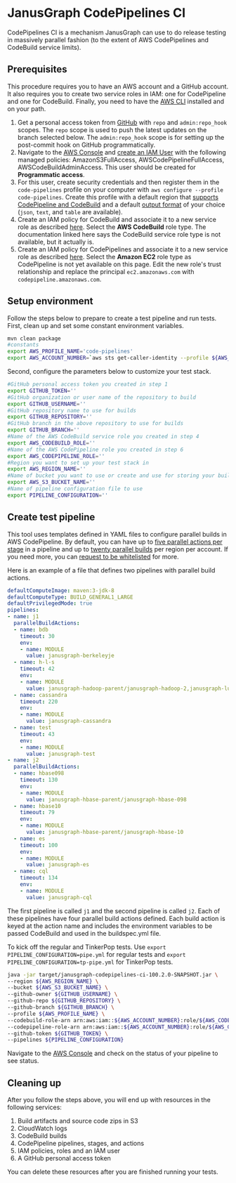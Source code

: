 # JanusGraph CodePipelines CI
CodePipelines CI is a mechanism JanusGraph can use to do release testing in massively
parallel fashion (to the extent of AWS CodePipelines and CodeBuild service limits).

## Prerequisites
This procedure requires you to have an AWS account and a GitHub account.
It also requires you to create two service roles in IAM: one for CodePipeline and
one for CodeBuild. Finally, you need to have the [AWS CLI](https://aws.amazon.com/cli/) installed and on your path.

1. Get a personal access token from [GitHub](https://github.com/settings/tokens) with `repo` and `admin:repo_hook` scopes.
The `repo` scope is used to push the latest updates on the branch selected below. The `admin:repo_hook` scope is for
setting up the post-commit hook on GitHub programmatically.
2. Navigate to the [AWS Console](https://console.aws.amazon.com) and
[create an IAM User](http://docs.aws.amazon.com/IAM/latest/UserGuide/id_users_create.html) with the following managed
policies: AmazonS3FullAccess, AWSCodePipelineFullAccess, AWSCodeBuildAdminAccess. This user should be created for
__Programmatic access__.
3. For this user, create security credentials and then register them in the `code-pipelines` profile on your computer
with `aws configure --profile code-pipelines`. Create this profile with a default region that
[supports CodePipeline and CodeBuild](https://aws.amazon.com/about-aws/global-infrastructure/regional-product-services/)
and a default [output format](http://docs.aws.amazon.com/cli/latest/userguide/controlling-output.html#controlling-output-format)
of your choice (`json`, `text`, and `table` are available).
4. Create an IAM policy for CodeBuild and associate it to a new service role as described
[here](http://docs.aws.amazon.com/codebuild/latest/userguide/setting-up.html#setting-up-service-role). Select the
__AWS CodeBuild__ role type. The documentation linked here says the CodeBuild service role type is not available, but
it actually is.
5. Create an IAM policy for CodePipelines and associate it to a new service role as described
[here](http://docs.aws.amazon.com/codepipeline/latest/userguide/iam-identity-based-access-control.html#view-default-service-role-policy).
Select the __Amazon EC2__ role type as CodePipeline is not yet available on this page. Edit the new role's trust
relationship and replace the principal `ec2.amazonaws.com` with `codepipeline.amazonaws.com`.

## Setup environment
Follow the steps below to prepare to create a test pipeline and run tests. First, clean up and set some constant
environment variables.

```bash
mvn clean package
#constants
export AWS_PROFILE_NAME='code-pipelines'
export AWS_ACCOUNT_NUMBER=`aws sts get-caller-identity --profile ${AWS_PROFILE_NAME} --output text | cut -f1`
```

Second, configure the parameters below to customize your test stack.

```bash
#GitHub personal access token you created in step 1
export GITHUB_TOKEN=''
#GitHub organization or user name of the repository to build
export GITHUB_USERNAME=''
#GitHub repository name to use for builds
export GITHUB_REPOSITORY=''
#GitHub branch in the above repository to use for builds
export GITHUB_BRANCH=''
#Name of the AWS CodeBuild service role you created in step 4
export AWS_CODEBUILD_ROLE=''
#Name of the AWS CodePipeline role you created in step 6
export AWS_CODEPIPELINE_ROLE=''
#Region you want to set up your test stack in
export AWS_REGION_NAME=''
#Name of bucket you want to use or create and use for storing your build artifacts.
export AWS_S3_BUCKET_NAME=''
#Name of pipeline configuration file to use
export PIPELINE_CONFIGURATION=''
```

## Create test pipeline
This tool uses templates defined in YAML files to configure parallel builds in AWS CodePipeline. By default,
you can have up to [five parallel actions per stage](http://docs.aws.amazon.com/codepipeline/latest/userguide/limits.html)
in a pipeline and up to [twenty parallel builds](http://docs.aws.amazon.com/codebuild/latest/userguide/limits.html#limits-builds)
per region per account. If you need more, you can
[request to be whitelisted](http://docs.aws.amazon.com/general/latest/gr/aws_service_limits.html) for more.

Here is an example of a file that defines two pipelines with parallel build actions.

```yaml
defaultComputeImage: maven:3-jdk-8
defaultComputeType: BUILD_GENERAL1_LARGE
defaultPrivilegedMode: true
pipelines:
- name: j1
  parallelBuildActions:
  - name: bdb
    timeout: 30
    env:
    - name: MODULE
      value: janusgraph-berkeleyje
  - name: h-l-s
    timeout: 42
    env:
    - name: MODULE
      value: janusgraph-hadoop-parent/janusgraph-hadoop-2,janusgraph-lucene,janusgraph-solr
  - name: cassandra
    timeout: 220
    env:
    - name: MODULE
      value: janusgraph-cassandra
  - name: test
    timeout: 43
    env:
    - name: MODULE
      value: janusgraph-test
- name: j2
  parallelBuildActions:
  - name: hbase098
    timeout: 130
    env:
    - name: MODULE
      value: janusgraph-hbase-parent/janusgraph-hbase-098
  - name: hbase10
    timeout: 79
    env:
    - name: MODULE
      value: janusgraph-hbase-parent/janusgraph-hbase-10
  - name: es
    timeout: 100
    env:
    - name: MODULE
      value: janusgraph-es
  - name: cql
    timeout: 134
    env:
    - name: MODULE
      value: janusgraph-cql
```
The first pipeline is called `j1` and the second pipeline is called `j2`. Each of these pipelines have four
parallel build actions defined. Each build action is keyed at the action name and includes the environment
variables to be passed CodeBuild and used in the buildspec.yml file.

To kick off the regular and TinkerPop tests. Use `export PIPELINE_CONFIGURATION=pipe.yml` for regular tests
and `export PIPELINE_CONFIGURATION=tp-pipe.yml` for TinkerPop tests.

```bash
java -jar target/janusgraph-codepipelines-ci-100.2.0-SNAPSHOT.jar \
--region ${AWS_REGION_NAME} \
--bucket ${AWS_S3_BUCKET_NAME} \
--github-owner ${GITHUB_USERNAME} \
--github-repo ${GITHUB_REPOSITORY} \
--github-branch ${GITHUB_BRANCH} \
--profile ${AWS_PROFILE_NAME} \
--codebuild-role-arn arn:aws:iam::${AWS_ACCOUNT_NUMBER}:role/${AWS_CODEBUILD_ROLE} \
--codepipeline-role-arn arn:aws:iam::${AWS_ACCOUNT_NUMBER}:role/${AWS_CODEPIPELINE_ROLE} \
--github-token ${GITHUB_TOKEN} \
--pipelines ${PIPELINE_CONFIGURATION}
```

Navigate to the [AWS Console](https://console.aws.amazon.com/codepipeline) and check on the status of your pipeline to see status.

## Cleaning up
After you follow the steps above, you will end up with resources in the following services:
1. Build artifacts and source code zips in S3
2. CloudWatch logs
3. CodeBuild builds
4. CodePipeline pipelines, stages, and actions
5. IAM policies, roles and an IAM user
6. A GitHub personal access token

You can delete these resources after you are finished running your tests.

